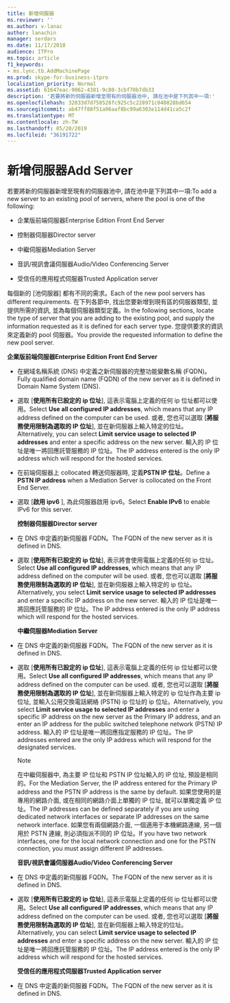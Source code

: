 ```yaml
---
title: 新增伺服器
ms.reviewer: ''
ms.author: v-lanac
author: lanachin
manager: serdars
ms.date: 11/17/2018
audience: ITPro
ms.topic: article
f1_keywords:
- ms.lync.tb.AddMachinePage
ms.prod: skype-for-business-itpro
localization_priority: Normal
ms.assetid: 61647eac-9062-4381-9c80-3cbf70b7db33
description: '若要將新的伺服器新增至現有的伺服器池中, 請在池中是下列其中一項:'
ms.openlocfilehash: 32033d7d758528fc925c5c228971c040828bd654
ms.sourcegitcommit: ab47ff88f51a96aaf8bc99a6303e114d41ca5c2f
ms.translationtype: MT
ms.contentlocale: zh-TW
ms.lasthandoff: 05/20/2019
ms.locfileid: "36191722"
---
```

# <a name="add-server"></a><span data-ttu-id="89824-103">新增伺服器</span><span class="sxs-lookup"><span data-stu-id="89824-103">Add Server</span></span>
 
<span data-ttu-id="89824-104">若要將新的伺服器新增至現有的伺服器池中, 請在池中是下列其中一項:</span><span class="sxs-lookup"><span data-stu-id="89824-104">To add a new server to an existing pool of servers, where the pool is one of the following:</span></span>
  
- <span data-ttu-id="89824-105">企業版前端伺服器</span><span class="sxs-lookup"><span data-stu-id="89824-105">Enterprise Edition Front End Server</span></span>
    
- <span data-ttu-id="89824-106">控制器伺服器</span><span class="sxs-lookup"><span data-stu-id="89824-106">Director server</span></span>
    
- <span data-ttu-id="89824-107">中繼伺服器</span><span class="sxs-lookup"><span data-stu-id="89824-107">Mediation Server</span></span>
    
- <span data-ttu-id="89824-108">音訊/視訊會議伺服器</span><span class="sxs-lookup"><span data-stu-id="89824-108">Audio/Video Conferencing Server</span></span>
    
- <span data-ttu-id="89824-109">受信任的應用程式伺服器</span><span class="sxs-lookup"><span data-stu-id="89824-109">Trusted Application server</span></span>
    
<span data-ttu-id="89824-110">每個新的 [池伺服器] 都有不同的需求。</span><span class="sxs-lookup"><span data-stu-id="89824-110">Each of the new pool servers has different requirements.</span></span> <span data-ttu-id="89824-111">在下列各節中, 找出您要新增到現有區的伺服器類型, 並提供所需的資訊, 並為每個伺服器類型定義。</span><span class="sxs-lookup"><span data-stu-id="89824-111">In the following sections, locate the type of server that you are adding to the existing pool, and supply the information requested as it is defined for each server type.</span></span> <span data-ttu-id="89824-112">您提供要求的資訊來定義新的 pool 伺服器。</span><span class="sxs-lookup"><span data-stu-id="89824-112">You provide the requested information to define the new pool server.</span></span>
  
 <span data-ttu-id="89824-113">**企業版前端伺服器**</span><span class="sxs-lookup"><span data-stu-id="89824-113">**Enterprise Edition Front End Server**</span></span>
  
- <span data-ttu-id="89824-114">在網域名稱系統 (DNS) 中定義之新伺服器的完整功能變數名稱 (FQDN)。</span><span class="sxs-lookup"><span data-stu-id="89824-114">Fully qualified domain name (FQDN) of the new server as it is defined in Domain Name System (DNS).</span></span>
    
- <span data-ttu-id="89824-115">選取 [**使用所有已設定的 ip 位址**], 這表示電腦上定義的任何 ip 位址都可以使用。</span><span class="sxs-lookup"><span data-stu-id="89824-115">Select **Use all configured IP addresses**, which means that any IP address defined on the computer can be used.</span></span> <span data-ttu-id="89824-116">或者, 您也可以選取 [**將服務使用限制為選取的 IP 位址**], 並在新伺服器上輸入特定的位址。</span><span class="sxs-lookup"><span data-stu-id="89824-116">Alternatively, you can select **Limit service usage to selected IP addresses** and enter a specific address on the new server.</span></span> <span data-ttu-id="89824-117">輸入的 IP 位址是唯一將回應託管服務的 IP 位址。</span><span class="sxs-lookup"><span data-stu-id="89824-117">The IP address entered is the only IP address which will respond for the hosted services.</span></span>
    
- <span data-ttu-id="89824-118">在前端伺服器上 collocated 轉送伺服器時, 定義**PSTN IP 位址**。</span><span class="sxs-lookup"><span data-stu-id="89824-118">Define a **PSTN IP address** when a Mediation Server is collocated on the Front End Server.</span></span>
    
- <span data-ttu-id="89824-119">選取 [**啟用 ipv6** ], 為此伺服器啟用 ipv6。</span><span class="sxs-lookup"><span data-stu-id="89824-119">Select **Enable IPv6** to enable IPv6 for this server.</span></span>
    
  <span data-ttu-id="89824-120">**控制器伺服器**</span><span class="sxs-lookup"><span data-stu-id="89824-120">**Director server**</span></span>
  
- <span data-ttu-id="89824-121">在 DNS 中定義的新伺服器 FQDN。</span><span class="sxs-lookup"><span data-stu-id="89824-121">The FQDN of the new server as it is defined in DNS.</span></span>
    
- <span data-ttu-id="89824-122">選取 [**使用所有已設定的 ip 位址**], 表示將會使用電腦上定義的任何 ip 位址。</span><span class="sxs-lookup"><span data-stu-id="89824-122">Select **Use all configured IP addresses**, which means that any IP address defined on the computer will be used.</span></span> <span data-ttu-id="89824-123">或者, 您也可以選取 [**將服務使用限制為選取的 IP 位址**], 並在新伺服器上輸入特定的 ip 位址。</span><span class="sxs-lookup"><span data-stu-id="89824-123">Alternatively, you select **Limit service usage to selected IP addresses** and enter a specific IP address on the new server.</span></span> <span data-ttu-id="89824-124">輸入的 IP 位址是唯一將回應託管服務的 IP 位址。</span><span class="sxs-lookup"><span data-stu-id="89824-124">The IP address entered is the only IP address which will respond for the hosted services.</span></span>
    
  <span data-ttu-id="89824-125">**中繼伺服器**</span><span class="sxs-lookup"><span data-stu-id="89824-125">**Mediation Server**</span></span>
  
- <span data-ttu-id="89824-126">在 DNS 中定義的新伺服器 FQDN。</span><span class="sxs-lookup"><span data-stu-id="89824-126">The FQDN of the new server as it is defined in DNS.</span></span>
    
- <span data-ttu-id="89824-127">選取 [**使用所有已設定的 ip 位址**], 這表示電腦上定義的任何 ip 位址都可以使用。</span><span class="sxs-lookup"><span data-stu-id="89824-127">Select **Use all configured IP addresses**, which means that any IP address defined on the computer can be used.</span></span> <span data-ttu-id="89824-128">或者, 您也可以選取 [**將服務使用限制為選取的 IP 位址**], 並在新伺服器上輸入特定的 ip 位址作為主要 ip 位址, 並輸入公用交換電話網絡 (PSTN) ip 位址的 ip 位址。</span><span class="sxs-lookup"><span data-stu-id="89824-128">Alternatively, you select **Limit service usage to selected IP addresses** and enter a specific IP address on the new server as the Primary IP address, and an enter an IP address for the public switched telephone network (PSTN) IP address.</span></span> <span data-ttu-id="89824-129">輸入的 IP 位址是唯一將回應指定服務的 IP 位址。</span><span class="sxs-lookup"><span data-stu-id="89824-129">The IP addresses entered are the only IP address which will respond for the designated services.</span></span>
    
    > [!NOTE]
    > <span data-ttu-id="89824-130">在中繼伺服器中, 為主要 IP 位址和 PSTN IP 位址輸入的 IP 位址, 預設是相同的。</span><span class="sxs-lookup"><span data-stu-id="89824-130">For the Mediation Server, the IP address entered for the Primary IP address and the PSTN IP address is the same by default.</span></span> <span data-ttu-id="89824-131">如果您使用的是專用的網路介面, 或在相同的網路介面上單獨的 IP 位址, 就可以單獨定義 IP 位址。</span><span class="sxs-lookup"><span data-stu-id="89824-131">The IP addresses can be defined separately if you are using dedicated network interfaces or separate IP addresses on the same network interface.</span></span> <span data-ttu-id="89824-132">如果您有兩個網路介面, 一個適用于本機網路連線, 另一個用於 PSTN 連線, 則必須指派不同的 IP 位址。</span><span class="sxs-lookup"><span data-stu-id="89824-132">If you have two network interfaces, one for the local network connection and one for the PSTN connection, you must assign different IP addresses.</span></span> 
  
  <span data-ttu-id="89824-133">**音訊/視訊會議伺服器**</span><span class="sxs-lookup"><span data-stu-id="89824-133">**Audio/Video Conferencing Server**</span></span>
  
- <span data-ttu-id="89824-134">在 DNS 中定義的新伺服器 FQDN。</span><span class="sxs-lookup"><span data-stu-id="89824-134">The FQDN of the new server as it is defined in DNS.</span></span>
    
- <span data-ttu-id="89824-135">選取 [**使用所有已設定的 ip 位址**], 這表示電腦上定義的任何 ip 位址都可以使用。</span><span class="sxs-lookup"><span data-stu-id="89824-135">Select **Use all configured IP addresses**, which means that any IP address defined on the computer can be used.</span></span> <span data-ttu-id="89824-136">或者, 您也可以選取 [**將服務使用限制為選取的 IP 位址**], 並在新伺服器上輸入特定的位址。</span><span class="sxs-lookup"><span data-stu-id="89824-136">Alternatively, you can select **Limit service usage to selected IP addresses** and enter a specific address on the new server.</span></span> <span data-ttu-id="89824-137">輸入的 IP 位址是唯一將回應託管服務的 IP 位址。</span><span class="sxs-lookup"><span data-stu-id="89824-137">The IP address entered is the only IP address which will respond for the hosted services.</span></span>
    
  <span data-ttu-id="89824-138">**受信任的應用程式伺服器**</span><span class="sxs-lookup"><span data-stu-id="89824-138">**Trusted Application server**</span></span>
  
- <span data-ttu-id="89824-139">在 DNS 中定義的新伺服器 FQDN。</span><span class="sxs-lookup"><span data-stu-id="89824-139">The FQDN of the new server as it is defined in DNS.</span></span>
    

